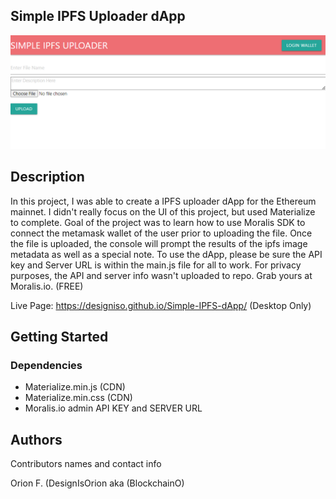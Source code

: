 ## Simple IPFS Uploader dApp

<img src="screenshot.png">


## Description

In this project, I was able to create a IPFS uploader dApp for the Ethereum mainnet. I didn't really focus on the UI of this project, but used Materialize to complete. Goal of the project was to learn how to use Moralis SDK to connect the metamask wallet of the user prior to uploading the file. Once the file is uploaded, the console will prompt the results of the ipfs image metadata as well as a special note. To use the dApp, please be sure the API key and Server URL is within the main.js file for all to work. For privacy purposes, the API and server info wasn't uploaded to repo. Grab yours at Moralis.io. (FREE)

Live Page: https://designiso.github.io/Simple-IPFS-dApp/ (Desktop Only)

## Getting Started

### Dependencies

* Materialize.min.js (CDN)
* Materialize.min.css (CDN)
* Moralis.io admin API KEY and SERVER URL


## Authors

Contributors names and contact info

Orion F.
(DesignIsOrion aka (BlockchainO)
